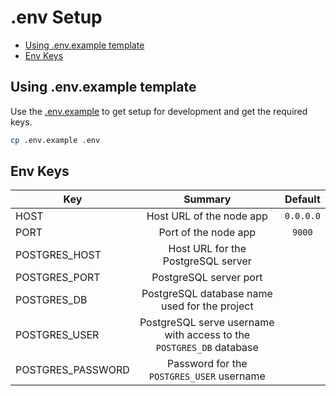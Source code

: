 # .env Setup

- [Using .env.example template](#using-.env.example-template)
- [Env Keys](#env-keys)

## Using .env.example template

Use the [.env.example](../../.env.example) to get setup for development and get the required keys.

```bash
cp .env.example .env
```

## Env Keys

| Key | Summary | Default |
| --- |:-------:|:-------:|
| HOST | Host URL of the node app | `0.0.0.0` |
| PORT | Port of the node app | `9000` |
| POSTGRES_HOST | Host URL for the PostgreSQL server |  |
| POSTGRES_PORT | PostgreSQL server port |  |
| POSTGRES_DB | PostgreSQL database name used for the project |  |
| POSTGRES_USER | PostgreSQL serve username with access to the `POSTGRES_DB` database |  |
| POSTGRES_PASSWORD | Password for the `POSTGRES_USER` username |  |
